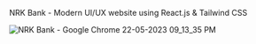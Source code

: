 NRK Bank - Modern UI/UX website using React.js & Tailwind CSS

![NRK Bank - Google Chrome 22-05-2023 09_13_35 PM](https://github.com/niyaskandengil/bank-nrk/assets/52659398/cd41f96d-d5b3-4bae-b365-9f9b20d50582)
